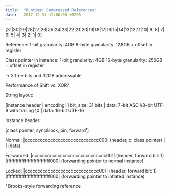 ```yaml
---
title:  "Runtime: Compressed References"
date:   2017-12-31 12:00:00 +0200
---
```


[31|30|29|28|27|26|25|24|23|22|21|20|19|18|17|16|15|14|13|12|11|10| 9| 8| 7| 6| 5| 4| 3| 2| 1| 0]

Reference:
1-bit  granularity:   4GB
8-byte granularity: 128GB + offset in register

Class pointer in instance:
1-bit  granularity:   4GB
16-byte granularity: 256GB + offset in register

-> 3 free bits and 32GB addressable

Performance of Shift vs. XOR?

String layout:

[instance header | encoding: 1 bit, size: 31 bits | data: 7-bit ASCII/8-bit UTF-8 with trailing \0
                                                  | data: 16-bit UTF-16

Instance header:

[class pointer, sync&lock, pin, forward¹]

Normal:
|ccccccccccccccccccccccccccccc000| (header, c: class pointer)
|                                | (data)

Forwarded:
|ccccccccccccccccccccccccccccc001| (header, forward bit: 1)
|fffffffffffffffffffffffffffff000| (forwarding pointer to normal instance)

Locked:
|ccccccccccccccccccccccccccccc001| (header, forward bit: 1)
|fffffffffffffffffffffffffffff000| (forwarding pointer to inflated instance)

¹ Brooks-style forwarding reference
